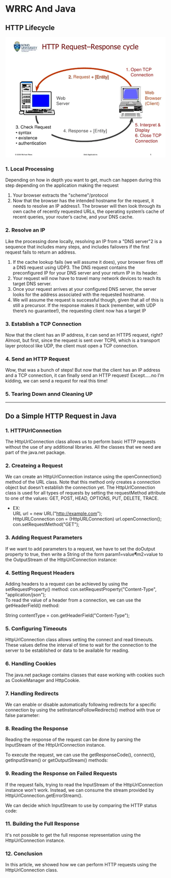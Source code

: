 #  WRRC And Java  
## HTTP Lifecycle
![](image/HTTP_Cycle.webp)
### 1. Local Processing
Depending on how in depth you want to get, much can happen during this step depending on the application making the request
1. Your browser extracts the "scheme"/protocol
2. Now that the browser has the intended hostname for the request, it needs to resolve an IP address1. The browser will then look through its own cache of recently requested URLs, the operating system’s cache of recent queries, your router’s cache, and your DNS cache.
### 2. Resolve an IP  
Like the processing done locally, resolving an IP from a "DNS server"2 is a sequence that includes many steps, and includes failovers if the first request fails to return an address.

1. If the cache lookup fails (we will assume it does), your browser fires off a DNS request using UDP3. The DNS request contains the preconfigured IP for your DNS server and your return IP in its header.
2. Your request will now have to travel many network devices to reach its target DNS server.
3. Once your request arrives at your configured DNS server, the server looks for the address associated with the requested hostname.
4. We will assume the request is successful though, given that all of this is still a precursor. If the response makes it back (remember, with UDP there’s no guarantee!), the requesting client now has a target IP
 ### 3. Establish a TCP Connection 
 Now that the client has an IP address, it can send an HTTP5 request, right? Almost, but first, since the request is sent over TCP6, which is a transport layer protocol like UDP, the client must open a TCP connection.
### 4. Send an HTTP Request 
Wow, that was a bunch of steps! But now that the client has an IP address and a TCP connection, it can finally send an HTTP request! Except…..no I’m kidding, we can send a request for real this time!
### 5. Tearing Down annd Cleaning UP 
___
## Do a Simple HTTP Request in Java   
### 1. HTTPUrlConnection 
The HttpUrlConnection class allows us to perform basic HTTP requests without the use of any additional libraries. All the classes that we need are part of the java.net package.
### 2. Createing a Request 
We can create an HttpUrlConnection instance using the openConnection() method of the URL class. Note that this method only creates a connection object but doesn't establish the connection yet.
The HttpUrlConnection class is used for all types of requests by setting the requestMethod attribute to one of the values: GET, POST, HEAD, OPTIONS, PUT, DELETE, TRACE.  
* EX:  
 URL url = new URL("http://example.com");  
HttpURLConnection con = (HttpURLConnection) url.openConnection();  
con.setRequestMethod("GET");  
### 3. Adding Request Parameters
If we want to add parameters to a request, we have to set the doOutput property to true, then write a String of the form param1=value¶m2=value to the OutputStream of the HttpUrlConnection instance:
### 4. Setting Request Headers      
Adding headers to a request can be achieved by using the setRequestProperty() method:
con.setRequestProperty("Content-Type", "application/json");  
To read the value of a header from a connection, we can use the getHeaderField() method:  

String contentType = con.getHeaderField("Content-Type");  
### 5. Configuring Timeouts
HttpUrlConnection class allows setting the connect and read timeouts. These values define the interval of time to wait for the connection to the server to be established or data to be available for reading.
### 6. Handling Cookies   
The java.net package contains classes that ease working with cookies such as CookieManager and HttpCookie.
### 7. Handling Redirects
We can enable or disable automatically following redirects for a specific connection by using the setInstanceFollowRedirects() method with true or false parameter:
### 8. Reading the Response
Reading the response of the request can be done by parsing the InputStream of the HttpUrlConnection instance.

To execute the request, we can use the getResponseCode(), connect(), getInputStream() or getOutputStream() methods:
### 9. Reading the Response on Failed Requests
If the request fails, trying to read the InputStream of the HttpUrlConnection instance won't work. Instead, we can consume the stream provided by HttpUrlConnection.getErrorStream().

We can decide which InputStream to use by comparing the HTTP status code:
### 11. Building the Full Response
It's not possible to get the full response representation using the HttpUrlConnection instance.
### 12. Conclusion
In this article, we showed how we can perform HTTP requests using the HttpUrlConnection class.
